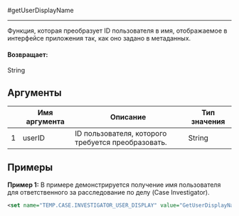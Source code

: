 #getUserDisplayName

---

Функция, которая преобразует ID пользователя в имя, отображаемое в интерфейсе приложения так, как оно задано в метаданных.

#### Возвращает:

String

## Аргументы

|  | Имя аргумента | Описание | Тип значения |
| --- | --- | --- | --- |
| 1 | userID | ID пользователя, которого требуется преобразовать. | String |

## Примеры

**Пример 1:** В примере демонстрируется получение имя пользователя для ответственного за расследование по делу (Case Investigator).
```xml
<set name="TEMP.CASE.INVESTIGATOR_USER_DISPLAY" value="GetUserDisplayName(CASE.INVESTIGATOR_USER_ID)" />
```

